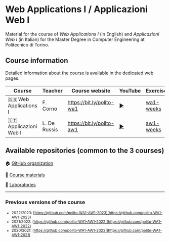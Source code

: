 # Web Applications I / Applicazioni Web I

Material for the course of _Web Applications I_ (in English) and _Applicazioni Web I_ (in Italian) for the Master Degree in Computer Engineering at Politecnico di Torino.

## Course information

Detailed information about the course is available in the dedicated web pages.

| Course | Teacher | Course website | YouTube | Exercises |
|----------|-------|---------|---------|--------|
| :gb: Web Applications I| F. Corno | <https://bit.ly/polito-wa1> | [:arrow_forward:]() | [wa1-weeks](https://github.com/polito-webapp1/wa1-weeks-2024) |
| :it: Applicazioni Web I  | L. De Russis | <https://bit.ly/polito-aw1> | [:arrow_forward:](https://www.youtube.com/playlist?list=PLs7DWGc_wmwTz6XD62wCYGRaVXMztRpwd) | [aw1-weeks](https://github.com/polito-webapp1/aw1-weeks-2024) |

## Available repositories (common to the 3 courses)

:house: [GitHub organization](https://github.com/polito-webapp1)

:blue_book: [Course materials](https://github.com/polito-webapp1/material-2024)

:blue_book: [Laboratories](https://github.com/polito-webapp1/lab-2024)

<hr/>

### Previous versions of the course

<small>

- 2022/2023: [https://github.com/polito-WA1-AW1-2023](https://github.com/polito-WA1-AW1-2023)
- 2021/2022: [https://github.com/polito-WA1-AW1-2022](https://github.com/polito-WA1-AW1-2022)
- 2020/2021: [https://github.com/polito-WA1-AW1-2022](https://github.com/polito-WA1-AW1-2021)

</small>
